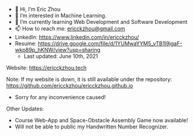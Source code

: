 - 👋 Hi, I’m Eric Zhou
- 👀 I’m interested in Machine Learning.
- 🌱 I’m currently learning Web Development and Software Development
- 📫 How to reach me: ericckzhou@gmail.com
- LinkedIn: https://www.linkedin.com/in/ericckzhou/
- Resume: https://drive.google.com/file/d/1YUMwaYYM5_vTB1I9jgaF-wkp89p_hKNW/view?usp=sharing
  - Last updated: June 10th, 2021

Website: https://ericckzhou.tech

Note: If my website is down, it is still available under the repository: https://github.com/ericckzhou/ericckzhou.github.io
- Sorry for any inconvenience caused!



Other Updates:
- Course Web-App and Space-Obstacle Assembly Game now available!
- Will not be able to public my Handwritten Number Recognizer.
<!---
ericckzhou/ericckzhou is a ✨ special ✨ repository because its `README.md` (this file) appears on your GitHub profile.
You can click the Preview link to take a look at your changes.
--->
